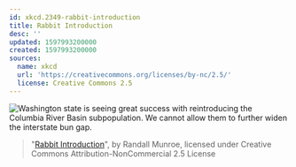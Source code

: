 ```yaml
---
id: xkcd.2349-rabbit-introduction
title: Rabbit Introduction
desc: ''
updated: 1597993200000
created: 1597993200000
sources:
  name: xkcd
  url: 'https://creativecommons.org/licenses/by-nc/2.5/'
  license: Creative Commons 2.5
---
```

![Washington state is seeing great success with reintroducing the Columbia River Basin subpopulation. We cannot allow them to further widen the interstate bun gap.](https://imgs.xkcd.com/comics/rabbit_introduction.png)
> "[Rabbit Introduction](https://xkcd.com/2349/)", by Randall Munroe, licensed under Creative Commons Attribution-NonCommercial 2.5 License
